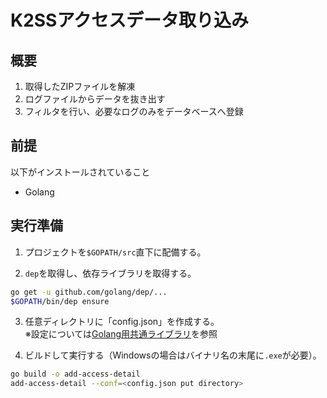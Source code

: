 # K2SSアクセスデータ取り込み

## 概要

1. 取得したZIPファイルを解凍
2. ログファイルからデータを抜き出す
3. フィルタを行い、必要なログのみをデータベースへ登録

## 前提

以下がインストールされていること

- Golang

## 実行準備

1. プロジェクトを`$GOPATH/src`直下に配備する。

2. `dep`を取得し、依存ライブラリを取得する。
```sh
go get -u github.com/golang/dep/...
$GOPATH/bin/dep ensure
```

3. 任意ディレクトリに「config.json」を作成する。  
※設定については[Golang用共通ライブラリ](https://github.com/gotoeveryone/golang)を参照

4. ビルドして実行する（Windowsの場合はバイナリ名の末尾に`.exe`が必要）。

```sh
go build -o add-access-detail
add-access-detail --conf=<config.json put directory>
```